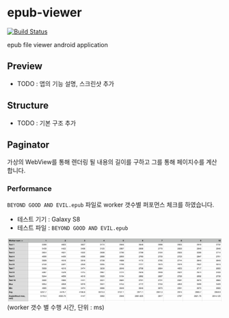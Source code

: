 # epub-viewer
[![Build Status](https://travis-ci.org/JSpiner/epub-viewer.svg?branch=master)](https://travis-ci.org/JSpiner/epub-viewer)

epub file viewer android application

## Preview
- TODO : 앱의 기능 설명, 스크린샷 추가

## Structure
- TODO : 기본 구조 추가

## Paginator
가상의 WebView를 통해 렌더링 될 내용의 길이를 구하고 그를 통해 페이지수를 계산합니다.

### Performance
`BEYOND GOOD AND EVIL.epub` 파일로 worker 갯수별 퍼포먼스 체크를 하였습니다.
- 테스트 기기 : Galaxy S8
- 테스트 파일 : `BEYOND GOOD AND EVIL.epub`

![paginator-performance](./imgs/paginator-performance.png)
(worker 갯수 별 수행 시간, 단위 : ms)